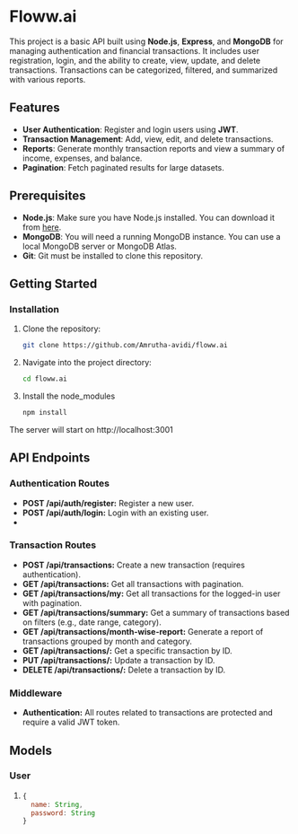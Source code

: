 # Floww.ai

This project is a basic API built using **Node.js**, **Express**, and **MongoDB** for managing authentication and financial transactions. It includes user registration, login, and the ability to create, view, update, and delete transactions. Transactions can be categorized, filtered, and summarized with various reports.

## Features
- **User Authentication**: Register and login users using **JWT**.
- **Transaction Management**: Add, view, edit, and delete transactions.
- **Reports**: Generate monthly transaction reports and view a summary of income, expenses, and balance.
- **Pagination**: Fetch paginated results for large datasets.

## Prerequisites

- **Node.js**: Make sure you have Node.js installed. You can download it from [here](https://nodejs.org/).
- **MongoDB**: You will need a running MongoDB instance. You can use a local MongoDB server or MongoDB Atlas.
- **Git**: Git must be installed to clone this repository.

## Getting Started

### Installation

1. Clone the repository:

   ```bash
   git clone https://github.com/Amrutha-avidi/floww.ai
2. Navigate into the project directory: 
    ``` bash 
    cd floww.ai
3. Install the node_modules
    ``` bash
    npm install
The server will start on http://localhost:3001

## API Endpoints

### Authentication Routes
- **POST /api/auth/register:** Register a new user.
- **POST /api/auth/login:** Login with an existing user.
- 
### Transaction Routes
- **POST /api/transactions:** Create a new transaction (requires authentication).
- **GET /api/transactions:** Get all transactions with pagination.
- **GET /api/transactions/my:** Get all transactions for the logged-in user with pagination.
- **GET /api/transactions/summary:** Get a summary of transactions based on filters (e.g., date range, category).
- **GET /api/transactions/month-wise-report:** Generate a report of transactions grouped by month and category.
- **GET /api/transactions/:**  Get a specific transaction by ID.
- **PUT /api/transactions/:** Update a transaction by ID.
- **DELETE /api/transactions/:** Delete a transaction by ID.

### Middleware
- **Authentication:** All routes related to transactions are protected and require a valid JWT token.

## Models

### User
1. ``` javascript
   {
     name: String,
     password: String
   }

